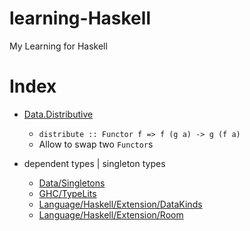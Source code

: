 # learning-Haskell
My Learning for Haskell


# Index

- [Data.Distributive](https://github.com/aiya000/learning-Haskell/master/blob/Data/Distributive/Main.hs)
    - `distribute :: Functor f => f (g a) -> g (f a)`
    - Allow to swap two `Functor`s

- dependent types | singleton types
    - [Data/Singletons](https://github.com/aiya000/learning-Haskell/master/blob/Data/Singletons)
    - [GHC/TypeLits](https://github.com/aiya000/learning-Haskell/master/blob/GHC/TypeLits)
    - [Language/Haskell/Extension/DataKinds](https://github.com/aiya000/learning-Haskell/master/blob/Language/Haskell/Extension/DataKinds)
    - [Language/Haskell/Extension/Room](https://github.com/aiya000/learning-Haskell/master/blob/Language/Haskell/Extension/Room)
